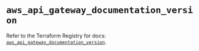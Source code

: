 # `aws_api_gateway_documentation_version`

Refer to the Terraform Registry for docs: [`aws_api_gateway_documentation_version`](https://registry.terraform.io/providers/hashicorp/aws/5.58.0/docs/resources/api_gateway_documentation_version).
